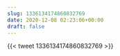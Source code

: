 ```yaml
---
slug: 1336134174860832769
date: 2020-12-08 02:23:06+00:00
draft: false
---
```


{{< tweet 1336134174860832769 >}}
